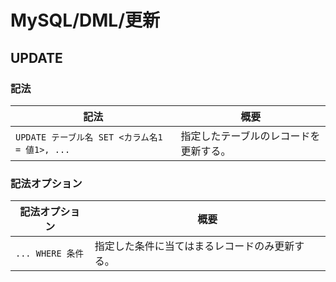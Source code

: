 # MySQL/DML/更新

## UPDATE

### 記法

| 記法                                   | 概要                  |
|--------------------------------------|---------------------|
| `UPDATE テーブル名 SET <カラム名1 = 値1>, ...` | 指定したテーブルのレコードを更新する。 |

### 記法オプション

| 記法オプション   | 概要                                           |
| ---------------- | ---------------------------------------------- |
| `... WHERE 条件` | 指定した条件に当てはまるレコードのみ更新する。 |
